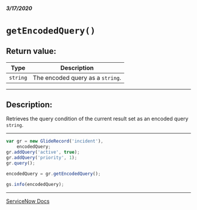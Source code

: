 ##### 3/17/2020
# `getEncodedQuery()`
## Return value:
| Type | Description |
|---|---|
| `string` | The encoded query as a `string`. |

---

## Description:
Retrieves the query condition of the current result set as an encoded query `string`.

---

```js
var gr = new GlideRecord('incident'),
    encodedQuery;
gr.addQuery('active', true);
gr.addQuery('priority', 1);
gr.query();

encodedQuery = gr.getEncodedQuery();

gs.info(encodedQuery);
```

---

[ServiceNow Docs](https://developer.servicenow.com/dev.do#!/reference/api/newyork/server/r_ScopedGlideRecordGetEncodedQuery)